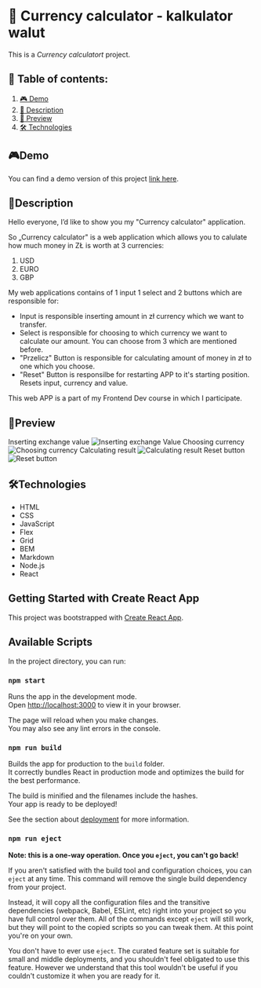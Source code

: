 # 📂 Currency calculator - kalkulator walut 
This is a *Currency calculatort* project. 

## 📑 Table of contents:

1. [🎮 Demo](#demo)
1. [📖 Description](#description)
2. [👀 Preview](#preview)
3. [🛠 Technologies](#technologies)

## 🎮Demo

You can find a demo version of this project [link here](https://adrianjar.github.io/calculator-react-v2/).

## 📖Description 

Hello everyone, I’d like to show you my "Currency calculator" application.

So „Currency calculator" is a web application which allows you to calulate how much money in ZŁ is worth at 3 currencies: 
1. USD
2. EURO
3. GBP

My web applications contains of 1 input 1 select and 2 buttons which are responsible for:

-  Input is responsible inserting amount in zł currency which we want to transfer. 
-  Select is responsible for choosing to which currency we want to calculate our amount. You can choose from 3 which are mentioned before.
-  "Przelicz" Button is responsible for calculating amount of money in zł to one which you choose.
-  "Reset" Button is responsilbe for restarting APP to it's starting position. Resets input, currency and value.

This web APP is a part of my Frontend Dev course in which I participate.


## 👀Preview 

Inserting exchange value
![Inserting exchange Value ](https://github.com/AdrianJar/calculator-react-v2/blob/master/Preview/1_exchangeValuePreview.gif)
Choosing currency
![Choosing currency](https://github.com/AdrianJar/calculator-react-v2/blob/master/Preview/2_choosingCurrencyPreview.gif)
Calculating result
![Calculating result](https://github.com/AdrianJar/calculator-react-v2/blob/master/Preview/3_calculatePreview.gif)
Reset button
![Reset button](https://github.com/AdrianJar/calculator-react-v2/blob/master/Preview/4_resetPreview.gif)

## 🛠Technologies

- HTML
- CSS
- JavaScript
- Flex
- Grid
- BEM
- Markdown
- Node.js
- React

## Getting Started with Create React App

This project was bootstrapped with [Create React App](https://github.com/facebook/create-react-app).

## Available Scripts

In the project directory, you can run:

### `npm start`

Runs the app in the development mode.\
Open [http://localhost:3000](http://localhost:3000) to view it in your browser.

The page will reload when you make changes.\
You may also see any lint errors in the console.

### `npm run build`

Builds the app for production to the `build` folder.\
It correctly bundles React in production mode and optimizes the build for the best performance.

The build is minified and the filenames include the hashes.\
Your app is ready to be deployed!

See the section about [deployment](https://facebook.github.io/create-react-app/docs/deployment) for more information.

### `npm run eject`

**Note: this is a one-way operation. Once you `eject`, you can't go back!**

If you aren't satisfied with the build tool and configuration choices, you can `eject` at any time. This command will remove the single build dependency from your project.

Instead, it will copy all the configuration files and the transitive dependencies (webpack, Babel, ESLint, etc) right into your project so you have full control over them. All of the commands except `eject` will still work, but they will point to the copied scripts so you can tweak them. At this point you're on your own.

You don't have to ever use `eject`. The curated feature set is suitable for small and middle deployments, and you shouldn't feel obligated to use this feature. However we understand that this tool wouldn't be useful if you couldn't customize it when you are ready for it.

#


